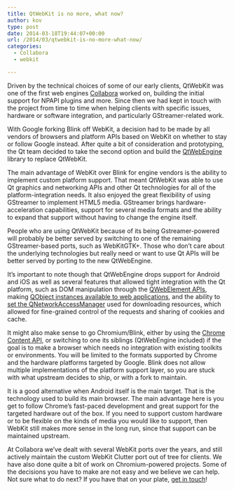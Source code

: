 ```yaml
---
title: QtWebKit is no more, what now?
author: kov
type: post
date: 2014-03-18T19:44:07+00:00
url: /2014/03/qtwebkit-is-no-more-what-now/
categories:
  - Collabora
  - webkit

---
```

Driven by the technical choices of some of our early clients, QtWebKit was one of the first web engines [Collabora][1] worked on, building the initial support for NPAPI plugins and more. Since then we had kept in touch with the project from time to time when helping clients with specific issues, hardware or software integration, and particularly GStreamer-related work.

With Google forking Blink off WebKit, a decision had to be made by all vendors of browsers and platform APIs based on WebKit on whether to stay or follow Google instead. After quite a bit of consideration and prototyping, the Qt team decided to take the second option and build the [QtWebEngine][2] library to replace QtWebKit.

The main advantage of WebKit over Blink for engine vendors is the ability to implement custom platform support. That meant QtWebKit was able to use Qt graphics and networking APIs and other Qt technologies for all of the platform-integration needs. It also enjoyed the great flexibility of using GStreamer to implement HTML5 media. GStreamer brings hardware-acceleration capabilities, support for several media formats and the ability to expand that support without having to change the engine itself. 

People who are using QtWebKit because of its being Gstreamer-powered will probably be better served by switching to one of the remaining GStreamer-based ports, such as WebKitGTK+. Those who don&#8217;t care about the underlying technologies but really need or want to use Qt APIs will be better served by porting to the new QtWebEngine.

It&#8217;s important to note though that QtWebEngine drops support for Android and iOS as well as several features that allowed tight integration with the Qt platform, such as DOM manipulation through the [QWebElement APIs][3], making [QObject instances available to web applications][4], and the ability to [set the QNetworkAccessManager][5] used for downloading resources, which allowed for fine-grained control of the requests and sharing of cookies and cache.

It might also make sense to go Chromium/Blink, either by using the [Chrome Content API][6], or switching to one its siblings (QtWebEngine included) if the goal is to make a browser which needs no integration with existing toolkits or environments. You will be limited to the formats supported by Chrome and the hardware platforms targeted by Google. Blink does not allow multiple implementations of the platform support layer, so you are stuck with what upstream decides to ship, or with a fork to maintain.

It is a good alternative when Android itself is the main target. That is the technology used to build its main browser. The main advantage here is you get to follow Chrome&#8217;s fast-paced development and great support for the targeted hardware out of the box. If you need to support custom hardware or to be flexible on the kinds of media you would like to support, then WebKit still makes more sense in the long run, since that support can be maintained upstream.

At Collabora we&#8217;ve dealt with several WebKit ports over the years, and still actively maintain the custom WebKit Clutter port out of tree for clients. We have also done quite a bit of work on Chromium-powered projects. Some of the decisions you have to make are not easy and we believe we can help. Not sure what to do next? If you have that on your plate, [get in touch][7]!

 [1]: http://collabora.com/ "Collabora"
 [2]: http://qt-project.org/wiki/QtWebEngine "QtWebEngine"
 [3]: http://qt-project.org/doc/qt-5/qwebelement.html
 [4]: http://qt-project.org/doc/qt-5/qtwebkit-bridge.html
 [5]: http://qt-project.org/doc/qt-5/qwebpage.html#setNetworkAccessManager
 [6]: http://www.chromium.org/developers/content-module/content-api
 [7]: https://www.collabora.com/contact/